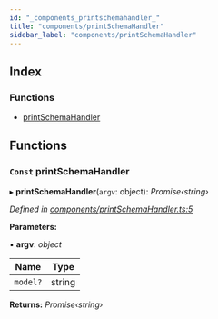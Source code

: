 ```yaml
---
id: "_components_printschemahandler_"
title: "components/printSchemaHandler"
sidebar_label: "components/printSchemaHandler"
---
```


## Index

### Functions

* [printSchemaHandler](_components_printschemahandler_.md#const-printschemahandler)

## Functions

### `Const` printSchemaHandler

▸ **printSchemaHandler**(`argv`: object): *Promise‹string›*

*Defined in [components/printSchemaHandler.ts:5](https://github.com/aerogear/graphback/blob/b39280e7/packages/graphql-serve/src/components/printSchemaHandler.ts#L5)*

**Parameters:**

▪ **argv**: *object*

Name | Type |
------ | ------ |
`model?` | string |

**Returns:** *Promise‹string›*
